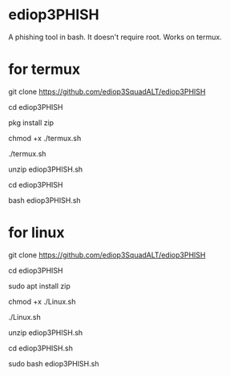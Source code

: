 # ediop3PHISH
A phishing tool in bash. It doesn't require root. Works on termux. 


# for termux

git clone https://github.com/ediop3SquadALT/ediop3PHISH

cd ediop3PHISH

pkg install zip

chmod +x ./termux.sh

./termux.sh

unzip ediop3PHISH.sh

cd ediop3PHISH

bash ediop3PHISH.sh



# for linux

git clone https://github.com/ediop3SquadALT/ediop3PHISH

cd ediop3PHISH

sudo apt install zip

chmod +x ./Linux.sh

./Linux.sh

unzip ediop3PHISH.sh

cd ediop3PHISH.sh

sudo bash ediop3PHISH.sh
